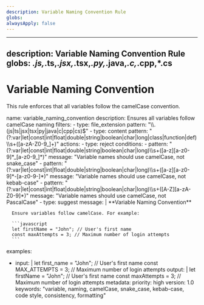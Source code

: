```yaml
---
description: Variable Naming Convention Rule
globs: 
alwaysApply: false
---
```

---
description: Variable Naming Convention Rule
globs: *.js,*.ts,*.jsx,*.tsx,*.py,*.java,*.c,*.cpp,*.cs
---
# Variable Naming Convention

This rule enforces that all variables follow the camelCase convention.

<rule>
name: variable_naming_convention
description: Ensures all variables follow camelCase naming
filters:
  - type: file_extension
    pattern: "\\.(js|ts|jsx|tsx|py|java|c|cpp|cs)$"
  - type: content
    pattern: "(?:var|let|const|int|float|double|string|boolean|char|long|class|function|def)\\s+([a-zA-Z0-9_]+)"
actions:
  - type: reject
    conditions:
      - pattern: "(?:var|let|const|int|float|double|string|boolean|char|long)\\s+([a-z][a-z0-9]*_[a-z0-9_]*)"
        message: "Variable names should use camelCase, not snake_case"
      - pattern: "(?:var|let|const|int|float|double|string|boolean|char|long)\\s+([a-z][a-z0-9]*-[a-z0-9-]*)"
        message: "Variable names should use camelCase, not kebab-case"
      - pattern: "(?:var|let|const|int|float|double|string|boolean|char|long)\\s+([A-Z][a-zA-Z0-9]*)"
        message: "Variable names should use camelCase, not PascalCase"
  - type: suggest
    message: |
      **Variable Naming Convention**
      
      Ensure variables follow camelCase. For example:
      
      ```javascript
      let firstName = "John"; // User's first name
      const maxAttempts = 3; // Maximum number of login attempts
      ```
      
      
examples:
  - input: |
      let first_name = "John"; // User's first name
      const MAX_ATTEMPTS = 3; // Maximum number of login attempts
    output: |
      let firstName = "John"; // User's first name
      const maxAttempts = 3; // Maximum number of login attempts
metadata:
  priority: high
  version: 1.0
  keywords: "variable, naming, camelCase, snake_case, kebab-case, code style, consistency, formatting"
</rule>





